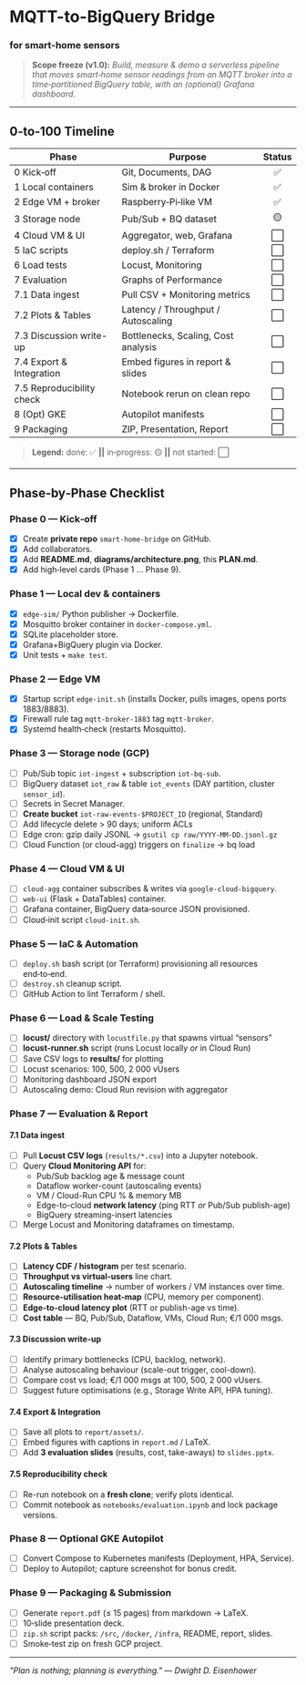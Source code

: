 # MQTT-to-BigQuery Bridge
### for smart-home sensors

> **Scope freeze (v1.0):** *Build, measure & demo a serverless pipeline that moves smart‑home sensor readings from an MQTT broker into a time‑partitioned BigQuery table, with an (optional) Grafana dashboard.*

---
## 0‑to‑100 Timeline
| Phase                     | Purpose                             | Status |
|---------------------------|-------------------------------------|:------:|
| 0 Kick‑off                | Git, Documents, DAG                 |   ✅    |
| 1 Local containers        | Sim & broker in Docker              |   ✅    |
| 2 Edge VM + broker        | Raspberry‑Pi‑like VM                |   ✅    |
| 3 Storage node            | Pub/Sub + BQ dataset                |   🟡    |
| 4 Cloud VM & UI           | Aggregator, web, Grafana            |   ⬜    |
| 5 IaC scripts             | deploy.sh / Terraform               |   ⬜    |
| 6 Load tests              | Locust, Monitoring                  |   ⬜    |
| 7 Evaluation              | Graphs of Performance               |   ⬜    |
| 7.1 Data ingest           | Pull CSV + Monitoring metrics       |   ⬜    |
| 7.2 Plots & Tables        | Latency / Throughput / Autoscaling  |   ⬜    |
| 7.3 Discussion write-up   | Bottlenecks, Scaling, Cost analysis |   ⬜    |
| 7.4 Export & Integration  | Embed figures in report & slides    |   ⬜    |
| 7.5 Reproducibility check | Notebook rerun on clean repo        |   ⬜    |
| 8 (Opt) GKE               | Autopilot manifests                 |   ⬜    |
| 9 Packaging               | ZIP, Presentation, Report           |   ⬜    |

> **Legend:** done: ✅ **||** in‑progress: 🟡 **||** not started: ⬜

---
## Phase‑by‑Phase Checklist

### Phase 0 — Kick‑off
- [x] Create **private repo** `smart-home-bridge` on GitHub.
- [x] Add collaborators.
- [x] Add **README.md**, **diagrams/architecture.png**, this **PLAN.md**.
- [x] Add high‑level cards (Phase 1 … Phase 9).

### Phase 1 — Local dev & containers
- [x] `edge-sim/` Python publisher → Dockerfile.
- [x] Mosquitto broker container in `docker-compose.yml`.
- [x] SQLite placeholder store.
- [x] Grafana+BigQuery plugin via Docker.
- [x] Unit tests + `make test`.

### Phase 2 — Edge VM
- [x] Startup script `edge-init.sh` (installs Docker, pulls images, opens ports 1883/8883).
- [x] Firewall rule tag `mqtt-broker-1883` tag `mqtt-broker`.
- [x] Systemd health‑check (restarts Mosquitto).

### Phase 3 — Storage node (GCP)
- [ ] Pub/Sub topic `iot-ingest` + subscription `iot-bq-sub`.
- [ ] BigQuery dataset `iot_raw` & table `iot_events` (DAY partition, cluster `sensor_id`).
- [ ] Secrets in Secret Manager.
- [ ] **Create bucket** `iot-raw-events-$PROJECT_ID` (regional, Standard)
- [ ] Add lifecycle delete > 90 days; uniform ACLs
- [ ] Edge cron: gzip daily JSONL → `gsutil cp raw/YYYY-MM-DD.jsonl.gz`
- [ ] Cloud Function (or cloud-agg) triggers on `finalize` → bq load

### Phase 4 — Cloud VM & UI
- [ ] `cloud-agg` container subscribes & writes via `google-cloud-bigquery`.
- [ ] `web-ui` (Flask + DataTables) container.
- [ ] Grafana container, BigQuery data‑source JSON provisioned.
- [ ] Cloud‑init script `cloud-init.sh`.

### Phase 5 — IaC & Automation
- [ ] `deploy.sh` bash script (or Terraform) provisioning all resources end‑to‑end.
- [ ] `destroy.sh` cleanup script.
- [ ] GitHub Action to lint Terraform / shell.

### Phase 6 — Load & Scale Testing
- [ ] **locust/** directory with `locustfile.py` that spawns virtual “sensors”
- [ ] **locust-runner.sh** script (runs Locust locally *or* in Cloud Run)
- [ ] Save CSV logs to **results/** for plotting
- [ ] Locust scenarios: 100, 500, 2 000 vUsers
- [ ] Monitoring dashboard JSON export
- [ ] Autoscaling demo: Cloud Run revision with aggregator

### Phase 7 — Evaluation & Report
#### 7.1 Data ingest
- [ ] Pull **Locust CSV logs** (`results/*.csv`) into a Jupyter notebook.
- [ ] Query **Cloud Monitoring API** for:
  - Pub/Sub backlog age & message count
  - Dataflow worker-count (autoscaling events)
  - VM / Cloud-Run CPU % & memory MB
  - Edge-to-cloud **network latency** (ping RTT *or* Pub/Sub publish-age)
  - BigQuery streaming-insert latencies
- [ ] Merge Locust and Monitoring dataframes on timestamp.

#### 7.2 Plots & Tables
- [ ] **Latency CDF / histogram** per test scenario.
- [ ] **Throughput vs virtual-users** line chart.
- [ ] **Autoscaling timeline** → number of workers / VM instances over time.
- [ ] **Resource-utilisation heat-map** (CPU, memory per component).
- [ ] **Edge-to-cloud latency plot** (RTT or publish-age vs time).
- [ ] **Cost table** — BQ, Pub/Sub, Dataflow, VMs, Cloud Run; €/1 000 msgs.

#### 7.3 Discussion write-up
- [ ] Identify primary bottlenecks (CPU, backlog, network).
- [ ] Analyse autoscaling behaviour (scale-out trigger, cool-down).
- [ ] Compare cost vs load; €/1 000 msgs at 100, 500, 2 000 vUsers.
- [ ] Suggest future optimisations (e.g., Storage Write API, HPA tuning).

#### 7.4 Export & Integration
- [ ] Save all plots to `report/assets/`.
- [ ] Embed figures with captions in `report.md` / LaTeX.
- [ ] Add **3 evaluation slides** (results, cost, take-aways) to `slides.pptx`.

#### 7.5 Reproducibility check
- [ ] Re-run notebook on a **fresh clone**; verify plots identical.
- [ ] Commit notebook as `notebooks/evaluation.ipynb` and lock package versions.

### Phase 8 — Optional GKE Autopilot
- [ ] Convert Compose to Kubernetes manifests (Deployment, HPA, Service).
- [ ] Deploy to Autopilot; capture screenshot for bonus credit.

### Phase 9 — Packaging & Submission
- [ ] Generate `report.pdf` (≤ 15 pages) from markdown → LaTeX.
- [ ] 10‑slide presentation deck.
- [ ] `zip.sh` script packs: `/src`, `/docker`, `/infra`, README, report, slides.
- [ ] Smoke‑test zip on fresh GCP project.

---

*"Plan is nothing; planning is everything." — Dwight D. Eisenhower*

